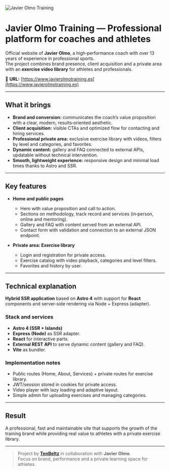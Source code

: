 ![Javier Olmo Training](/projects/javier-olmo.png)
# Javier Olmo Training — Professional platform for coaches and athletes

Official website of **Javier Olmo**, a high‑performance coach with over 13 years of experience in professional sports.  
The project combines brand presence, client acquisition and a private area with an **exercise video library** for athletes and professionals.

🔗 **URL:** [https://www.javierolmotraining.es](https://www.javierolmotraining.es)

---

## What it brings
- **Brand and conversion:** communicates the coach’s value proposition with a clear, modern, results‑oriented aesthetic.  
- **Client acquisition:** visible CTAs and optimized flow for contacting and hiring services.  
- **Professional private area:** exclusive exercise library with videos, filters by level and categories, and favorites.  
- **Dynamic content:** gallery and FAQ connected to external APIs, updatable without technical intervention.  
- **Smooth, lightweight experience:** responsive design and minimal load times thanks to Astro and SSR.  

---

## Key features
- **Home and public pages**
  - Hero with value proposition and call to action.  
  - Sections on methodology, track record and services (in‑person, online and mentoring).  
  - Gallery and FAQ with content served from an external API.  
  - Contact form with validation and connection to an external JSON endpoint.  

- **Private area: Exercise library**
  - Login and registration for private access.  
  - Exercise catalog with video playback, categories and level filters.  
  - Favorites and history by user.  

---

## Technical explanation

**Hybrid SSR application** based on **Astro 4** with support for **React** components and server‑side rendering via Node + Express (adapter).

### Stack and services
- **Astro 4 (SSR + Islands)**  
- **Express (Node)** as SSR adapter.  
- **React** for interactive parts.  
- **External REST API** to serve dynamic content (gallery and FAQ).  
- **Vite** as bundler.  

### Implementation notes
- Public routes (Home, About, Services) + private routes for exercise library.  
- JWT/session stored in cookies for private access.  
- Video player with lazy loading and adaptive layout.  
- Simple admin for uploading exercises and managing categories.  

---

## Result
A professional, fast and maintainable site that supports the growth of the training brand while providing real value to athletes with a private exercise library.

---

> Project by **[TenBeltz](https://tenbeltz.com)** in collaboration with **Javier Olmo**.  
> Focus on brand, performance and a private learning space for athletes.

